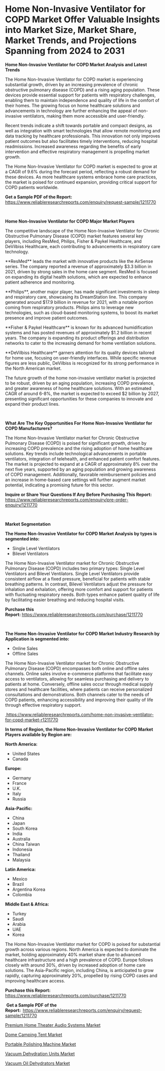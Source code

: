 <p><h1>Home Non-Invasive Ventilator for COPD Market Offer Valuable Insights into Market Size, Market Share, Market Trends, and Projections Spanning from 2024 to 2031</h1></p><p><strong>Home Non-Invasive Ventilator for COPD Market Analysis and Latest Trends</strong></p>
<p><p>The Home Non-Invasive Ventilator for COPD market is experiencing substantial growth, driven by an increasing prevalence of chronic obstructive pulmonary disease (COPD) and a rising aging population. These devices provide essential support for patients with respiratory challenges, enabling them to maintain independence and quality of life in the comfort of their homes. The growing focus on home healthcare solutions and advancements in technology are further enhancing the appeal of non-invasive ventilators, making them more accessible and user-friendly. </p><p>Recent trends indicate a shift towards portable and compact designs, as well as integration with smart technologies that allow remote monitoring and data tracking by healthcare professionals. This innovation not only improves patient outcomes but also facilitates timely interventions, reducing hospital readmissions. Increased awareness regarding the benefits of early intervention and effective respiratory management is propelling market growth. </p><p>The Home Non-Invasive Ventilator for COPD market is expected to grow at a CAGR of 9.6% during the forecast period, reflecting a robust demand for these devices. As more healthcare systems embrace home care practices, the market is poised for continued expansion, providing critical support for COPD patients worldwide.</p></p>
<p><strong>Get a Sample PDF of the Report:&nbsp;</strong> <a href="https://www.reliableresearchreports.com/enquiry/request-sample/1211770?utm_campaign=37&utm_medium=2&utm_source=Github&utm_content=ia&utm_term=05102024&utm_id=home-non-invasive-ventilator-for-copd">https://www.reliableresearchreports.com/enquiry/request-sample/1211770</a></p>
<p>&nbsp;</p>
<p><strong>Home Non-Invasive Ventilator for COPD Major Market Players</strong></p>
<p><p>The competitive landscape of the Home Non-Invasive Ventilator for Chronic Obstructive Pulmonary Disease (COPD) market features several key players, including ResMed, Philips, Fisher & Paykel Healthcare, and DeVilbiss Healthcare, each contributing to advancements in respiratory care technology.</p><p>**ResMed** leads the market with innovative products like the AirSense series. The company reported a revenue of approximately $3.3 billion in 2021, driven by strong sales in the home care segment. ResMed is focused on expanding its digital health solutions, which are expected to enhance patient adherence and monitoring.</p><p>**Philips**, another major player, has made significant investments in sleep and respiratory care, showcasing its DreamStation line. This company generated around $17.9 billion in revenue for 2021, with a notable portion coming from respiratory products. Philips aims to leverage new technologies, such as cloud-based monitoring systems, to boost its market presence and improve patient outcomes.</p><p>**Fisher & Paykel Healthcare** is known for its advanced humidification systems and has posted revenues of approximately $1.2 billion in recent years. The company is expanding its product offerings and distribution networks to cater to the increasing demand for home ventilation solutions.</p><p>**DeVilbiss Healthcare** garners attention for its quality devices tailored for home use, focusing on user-friendly interfaces. While specific revenue figures are less public, DeVilbiss is recognized for its strong performance in the North American market.</p><p>The future growth of the home non-invasive ventilator market is projected to be robust, driven by an aging population, increasing COPD prevalence, and greater awareness of home healthcare solutions. With an estimated CAGR of around 6-8%, the market is expected to exceed $2 billion by 2027, presenting significant opportunities for these companies to innovate and expand their product lines.</p></p>
<p>&nbsp;</p>
<p><strong>What Are The Key Opportunities For Home Non-Invasive Ventilator for COPD Manufacturers?</strong></p>
<p><p>The Home Non-Invasive Ventilator market for Chronic Obstructive Pulmonary Disease (COPD) is poised for significant growth, driven by increasing COPD prevalence and the rising adoption of home healthcare solutions. Key trends include technological advancements in portable ventilators, integration of telehealth, and enhanced patient comfort features. The market is projected to expand at a CAGR of approximately 8% over the next five years, supported by an aging population and growing awareness of COPD management. Additionally, favorable reimbursement policies and an increase in home-based care settings will further augment market potential, indicating a promising future for this sector.</p></p>
<p><strong>Inquire or Share Your Questions If Any Before Purchasing This Report:</strong> <a href="https://www.reliableresearchreports.com/enquiry/pre-order-enquiry/1211770?utm_campaign=37&utm_medium=2&utm_source=Github&utm_content=ia&utm_term=05102024&utm_id=home-non-invasive-ventilator-for-copd">https://www.reliableresearchreports.com/enquiry/pre-order-enquiry/1211770</a></p>
<p>&nbsp;</p>
<p><strong>Market Segmentation</strong></p>
<p><strong>The Home Non-Invasive Ventilator for COPD Market Analysis by types is segmented into:</strong></p>
<p><ul><li>Single Level Ventilators</li><li>Bilevel Ventilators</li></ul></p>
<p><p>The Home Non-Invasive Ventilator market for Chronic Obstructive Pulmonary Disease (COPD) includes two primary types: Single Level Ventilators and Bilevel Ventilators. Single Level Ventilators provide consistent airflow at a fixed pressure, beneficial for patients with stable breathing patterns. In contrast, Bilevel Ventilators adjust the pressure for inhalation and exhalation, offering more comfort and support for patients with fluctuating respiratory needs. Both types enhance patient quality of life by facilitating easier breathing and reducing hospital visits.</p></p>
<p><strong>Purchase this Report:&nbsp;</strong><a href="https://www.reliableresearchreports.com/purchase/1211770?utm_campaign=37&utm_medium=2&utm_source=Github&utm_content=ia&utm_term=05102024&utm_id=home-non-invasive-ventilator-for-copd">https://www.reliableresearchreports.com/purchase/1211770</a></p>
<p>&nbsp;</p>
<p><strong>The Home Non-Invasive Ventilator for COPD Market Industry Research by Application is segmented into:</strong></p>
<p><ul><li>Online Sales</li><li>Offline Sales</li></ul></p>
<p><p>The Home Non-Invasive Ventilator market for Chronic Obstructive Pulmonary Disease (COPD) encompasses both online and offline sales channels. Online sales involve e-commerce platforms that facilitate easy access to ventilators, allowing for seamless purchasing and delivery to patients at home. Conversely, offline sales occur through medical supply stores and healthcare facilities, where patients can receive personalized consultations and demonstrations. Both channels cater to the needs of COPD patients, enhancing accessibility and improving their quality of life through effective respiratory support.</p></p>
<p><a href="https://www.reliableresearchreports.com/home-non-invasive-ventilator-for-copd-market-r1211770?utm_campaign=37&utm_medium=2&utm_source=Github&utm_content=ia&utm_term=05102024&utm_id=home-non-invasive-ventilator-for-copd">&nbsp;https://www.reliableresearchreports.com/home-non-invasive-ventilator-for-copd-market-r1211770</a></p>
<p><strong>In terms of Region, the Home Non-Invasive Ventilator for COPD Market Players available by Region are:</strong></p>
<p>
    <p> <strong> North America: </strong>
        <ul>
            <li>United States</li>
            <li>Canada</li>
        </ul>
        </p> 
    <p> <strong> Europe: </strong>
        <ul>
            <li>Germany</li>
            <li>France</li>
            <li>U.K.</li>
            <li>Italy</li>
            <li>Russia</li>
        </ul>
        </p> 
    <p> <strong> Asia-Pacific: </strong>
        <ul>
            <li>China</li>
            <li>Japan</li>
            <li>South Korea</li>
            <li>India</li>
            <li>Australia</li>
            <li>China Taiwan</li>
            <li>Indonesia</li>
            <li>Thailand</li>
            <li>Malaysia</li>
        </ul>
        </p> 
    <p> <strong> Latin America: </strong>
        <ul>
            <li>Mexico</li>
            <li>Brazil</li>
            <li>Argentina Korea</li>
            <li>Colombia</li>
        </ul>
        </p> 
    <p> <strong> Middle East & Africa: </strong>
        <ul>
            <li>Turkey</li>
            <li>Saudi</li>
            <li>Arabia</li>
            <li>UAE</li>
            <li>Korea</li>
        </ul>
    </p>
    </p>
<p><p>The Home Non-Invasive Ventilator market for COPD is poised for substantial growth across various regions. North America is expected to dominate the market, holding approximately 40% market share due to advanced healthcare infrastructure and a high prevalence of COPD. Europe follows closely with around 30%, driven by increased adoption of home care solutions. The Asia-Pacific region, including China, is anticipated to grow rapidly, capturing approximately 20%, propelled by rising COPD cases and improving healthcare access.</p></p>
<p><strong>Purchase this Report: </strong><a href="https://www.reliableresearchreports.com/purchase/1211770?utm_campaign=37&utm_medium=2&utm_source=Github&utm_content=ia&utm_term=05102024&utm_id=home-non-invasive-ventilator-for-copd">https://www.reliableresearchreports.com/purchase/1211770</a></p>
<p>&nbsp;<strong>Get a Sample PDF of the Report:&nbsp;&nbsp;</strong><a href="https://www.reliableresearchreports.com/enquiry/request-sample/1211770?utm_campaign=37&utm_medium=2&utm_source=Github&utm_content=ia&utm_term=05102024&utm_id=home-non-invasive-ventilator-for-copd">https://www.reliableresearchreports.com/enquiry/request-sample/1211770</a></p>
<p><strong></strong></p>
<p><p><a href="https://issuu.com/reportprime-2/docs/premium-home-theater-audio-systems-_6f2086b1ac15c4?utm_campaign=37&utm_medium=2&utm_source=Github&utm_content=ia&utm_term=05102024&utm_id=home-non-invasive-ventilator-for-copd">Premium Home Theater Audio Systems Market</a></p><p><a href="https://www.linkedin.com/pulse/insights-dome-camping-tent-industry-market-financial-status-3il8c?utm_campaign=37&utm_medium=2&utm_source=Github&utm_content=ia&utm_term=05102024&utm_id=home-non-invasive-ventilator-for-copd">Dome Camping Tent Market</a></p><p><a href="https://www.linkedin.com/pulse/regional-adaptations-global-portable-polishing-machine-market-u0vge?utm_campaign=37&utm_medium=2&utm_source=Github&utm_content=ia&utm_term=05102024&utm_id=home-non-invasive-ventilator-for-copd">Portable Polishing Machine Market</a></p><p><a href="https://github.com/AngelaWalsh696/Market-Research-Report-List-1/blob/main/vacuum-dehydration-units-market.md?utm_campaign=37&utm_medium=2&utm_source=Github&utm_content=ia&utm_term=05102024&utm_id=home-non-invasive-ventilator-for-copd">Vacuum Dehydration Units Market</a></p><p><a href="https://github.com/SanjidaKhan901/Market-Research-Report-List-1/blob/main/vacuum-oil-dehydrators-market.md?utm_campaign=37&utm_medium=2&utm_source=Github&utm_content=ia&utm_term=05102024&utm_id=home-non-invasive-ventilator-for-copd">Vacuum Oil Dehydrators Market</a></p></p>